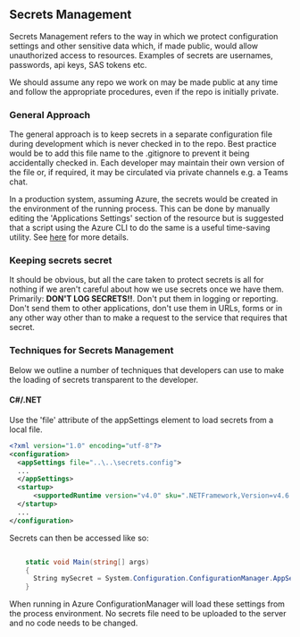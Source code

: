 ## Secrets Management

Secrets Management refers to the way in which we protect configuration settings and other sensitive data which, if 
made public, would allow unauthorized access to resources. Examples of secrets are usernames, passwords, api keys, SAS 
tokens etc.

We should assume any repo we work on may be made public at any time and follow the appropriate procedures, even if 
the repo is initially private.

### General Approach

The general approach is to keep secrets in a separate configuration file during development which is never checked in 
to the repo. Best practice would be to add this file name to the .gitignore to prevent it being accidentally checked in.
Each developer may maintain their own version of the file or, if required, it may be circulated via private channels e.g. a Teams chat.

In a production system, assuming Azure, the secrets would be created in the environment of the running process. This can be done by manually editing the 'Applications Settings' section of the resource but is suggested that a script using
the Azure CLI to do the same is a useful time-saving utility. See [here](https://docs.microsoft.com/en-us/cli/azure/webapp/config/appsettings?view=azure-cli-latest) for more details.

### Keeping secrets secret

It should be obvious, but all the care taken to protect secrets is all for nothing if we aren't careful about how we use secrets once we have them. Primarily: **DON'T LOG SECRETS!!**. Don't put them in logging or reporting. Don't send them to other applications, don't use them in URLs, forms or in any other way other than to make a request to the service that requires that secret.

### Techniques for Secrets Management

Below we outline a number of techniques that developers can use to make the loading of secrets transparent to the 
developer.

#### C#/.NET

Use the 'file' attribute of the appSettings element to load secrets from a local file.


``` XML
<?xml version="1.0" encoding="utf-8"?>
<configuration>
  <appSettings file="..\..\secrets.config">
  ...
  </appSettings>
  <startup> 
      <supportedRuntime version="v4.0" sku=".NETFramework,Version=v4.6.1" />
  </startup>
  ...
</configuration>
```

Secrets can then be accessed like so:

```C#

    static void Main(string[] args) 
    {
      String mySecret = System.Configuration.ConfigurationManager.AppSettings["mySecret"];
    }
```

When running in Azure ConfigurationManager will load these settings from the process environment. No secrets file need to be uploaded to the server and no code needs to be changed.



